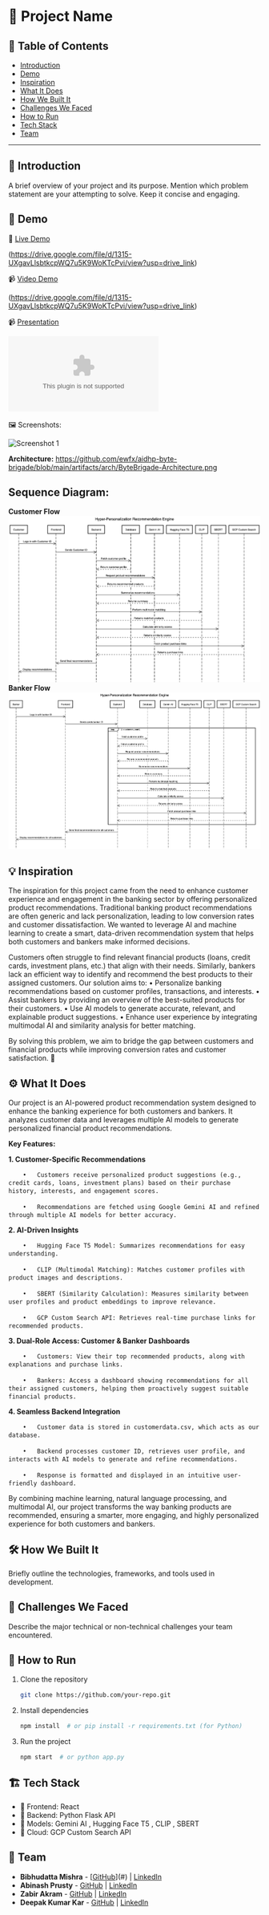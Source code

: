 # 🚀 Project Name

## 📌 Table of Contents
- [Introduction](#introduction)
- [Demo](#demo)
- [Inspiration](#inspiration)
- [What It Does](#what-it-does)
- [How We Built It](#how-we-built-it)
- [Challenges We Faced](#challenges-we-faced)
- [How to Run](#how-to-run)
- [Tech Stack](#tech-stack)
- [Team](#team)

---

## 🎯 Introduction
A brief overview of your project and its purpose. Mention which problem statement are your attempting to solve. Keep it concise and engaging.

## 🎥 Demo
🔗 [Live Demo](#) 

(https://drive.google.com/file/d/1315-UXgavLlsbtkcpWQ7u5K9WoKTcPvi/view?usp=drive_link)

📹 [Video Demo](#) 

(https://drive.google.com/file/d/1315-UXgavLlsbtkcpWQ7u5K9WoKTcPvi/view?usp=drive_link)

📹 [Presentation](#) 

![Hyper_Personalization_Recommendation_System](artifacts/demo/Hyper_Personalization_Recommendation_System.pptx)

🖼️ Screenshots:

![Screenshot 1](link-to-image)

**Architecture:**
https://github.com/ewfx/aidhp-byte-brigade/blob/main/artifacts/arch/ByteBrigade-Architecture.png

## Sequence Diagram:
**Customer Flow**
![Customer Flow](artifacts/sequence_diagrams/Customer_Flow.png)
**Banker Flow**
![Banker Flow](artifacts/sequence_diagrams/Banker_Flow.png)
## 💡 Inspiration
The inspiration for this project came from the need to enhance customer experience and engagement in the banking sector by offering personalized product recommendations. Traditional banking product recommendations are often generic and lack personalization, leading to low conversion rates and customer dissatisfaction. We wanted to leverage AI and machine learning to create a smart, data-driven recommendation system that helps both customers and bankers make informed decisions.

Customers often struggle to find relevant financial products (loans, credit cards, investment plans, etc.) that align with their needs. Similarly, bankers lack an efficient way to identify and recommend the best products to their assigned customers. Our solution aims to:
	•	Personalize banking recommendations based on customer profiles, transactions, and interests.
	•	Assist bankers by providing an overview of the best-suited products for their customers.
	•	Use AI models to generate accurate, relevant, and explainable product suggestions.
	•	Enhance user experience by integrating multimodal AI and similarity analysis for better matching.

By solving this problem, we aim to bridge the gap between customers and financial products while improving conversion rates and customer satisfaction. 🚀

## ⚙️ What It Does
Our project is an AI-powered product recommendation system designed to enhance the banking experience for both customers and bankers. It analyzes customer data and leverages multiple AI models to generate personalized financial product recommendations.

**Key Features:**

**1.	Customer-Specific Recommendations**
 
		•	Customers receive personalized product suggestions (e.g., credit cards, loans, investment plans) based on their purchase history, interests, and engagement scores.
  
		•	Recommendations are fetched using Google Gemini AI and refined through multiple AI models for better accuracy.
  
**2.	AI-Driven Insights**
 
		•	Hugging Face T5 Model: Summarizes recommendations for easy understanding.
  
		•	CLIP (Multimodal Matching): Matches customer profiles with product images and descriptions.
  
		•	SBERT (Similarity Calculation): Measures similarity between user profiles and product embeddings to improve relevance.
  
		•	GCP Custom Search API: Retrieves real-time purchase links for recommended products.
  
**3.	Dual-Role Access: Customer & Banker Dashboards**
 
		•	Customers: View their top recommended products, along with explanations and purchase links.
  
		•	Bankers: Access a dashboard showing recommendations for all their assigned customers, helping them proactively suggest suitable financial products.
  
**4.	Seamless Backend Integration**
 
		•	Customer data is stored in customerdata.csv, which acts as our database.
  
		•	Backend processes customer ID, retrieves user profile, and interacts with AI models to generate and refine recommendations.
  
		•	Response is formatted and displayed in an intuitive user-friendly dashboard.
  

By combining machine learning, natural language processing, and multimodal AI, our project transforms the way banking products are recommended, ensuring a smarter, more engaging, and highly personalized experience for both customers and bankers. 
## 🛠️ How We Built It
Briefly outline the technologies, frameworks, and tools used in development.

## 🚧 Challenges We Faced
Describe the major technical or non-technical challenges your team encountered.

## 🏃 How to Run
1. Clone the repository  
   ```sh
   git clone https://github.com/your-repo.git
   ```
2. Install dependencies  
   ```sh
   npm install  # or pip install -r requirements.txt (for Python)
   ```
3. Run the project  
   ```sh
   npm start  # or python app.py
   ```

## 🏗️ Tech Stack
- 🔹 Frontend: React
- 🔹 Backend: Python Flask API
- 🔹 Models: Gemini AI , Hugging Face T5  , CLIP , SBERT
- 🔹 Cloud: GCP Custom Search API

## 👥 Team
- **Bibhudatta Mishra** - [[GitHub](https://github.com/brownbraniac)](#) | [LinkedIn](#)
- **Abinash Prusty** - [GitHub](#) | [LinkedIn](#)
- **Zabir Akram** - [GitHub](#) | [LinkedIn](#)
- **Deepak Kumar Kar** - [GitHub](#) | [LinkedIn](#)
